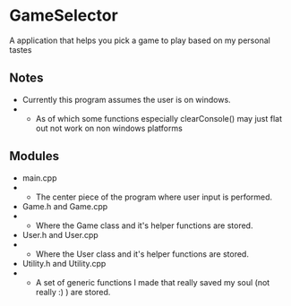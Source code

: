 # GameSelector
A application that helps you pick a game to play based on my personal tastes

## Notes
* Currently this program assumes the user is on windows.
* * As of which some functions especially clearConsole() may just flat out not work on non windows platforms

## Modules
* main.cpp
* * The center piece of the program where user input is performed.
* Game.h and Game.cpp
* * Where the Game class and it's helper functions are stored.
* User.h and User.cpp
* * Where the User class and it's helper functions are stored.
* Utility.h and Utility.cpp
* * A set of generic functions I made that really saved my soul (not really :) ) are stored.